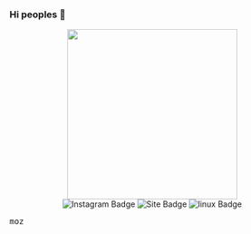 
### Hi peoples 👋
<style>
  a{
    text-decoration:none;
  }
</style>
<div id="header" align="center">
<img src="https://s4.uupload.ir/files/gif_f37n.gif" width="300"/>
<div id="badges">
  <a href="https://instagram.com/Mr_Banana">
    <img src="https://img.shields.io/badge/Instagram-red?style=for-the-badge&logo=instagram&logoColor=white" alt="Instagram Badge"/>
  </a>
  <a href="http://Mr-Banana-2045.github.io/banana_search.html">
    <img src="https://img.shields.io/badge/Site-yellow?style=for-the-badge&logo=google&logoColor=white" alt="Site Badge"/>
   </a>
  <a href="https://www.linux.org">
    <img src="https://img.shields.io/badge/linux-green?style=for-the-badge&logo=linux&logoColor=white" alt="linux Badge"/>
  </a>
</div>
  </div>
<pre>moz</pre>
